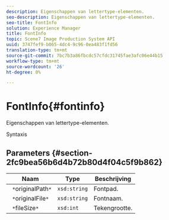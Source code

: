 ```yaml
---
description: Eigenschappen van lettertype-elementen.
seo-description: Eigenschappen van lettertype-elementen.
seo-title: FontInfo
solution: Experience Manager
title: FontInfo
topic: Scene7 Image Production System API
uuid: 3747fef9-b065-4dc4-9c96-0ea483f1fd56
translation-type: tm+mt
source-git-commit: 7bc7b3a86fbcdc57cfdc31745fae3afc06e44b15
workflow-type: tm+mt
source-wordcount: '26'
ht-degree: 0%

---
```



# FontInfo{#fontinfo}

Eigenschappen van lettertype-elementen.

Syntaxis

## Parameters {#section-2fc9bea56b6d4b72b80d4f04c5f9b862}

| Naam | Type | Beschrijving |
|---|---|---|
| ` *`originalPath`*` | `xsd:string` | Fontpad. |
| ` *`originalFile`*` | `xsd:string` | Fontnaam. |
| ` *`fileSize`*` | `xsd:int` | Tekengrootte. |

